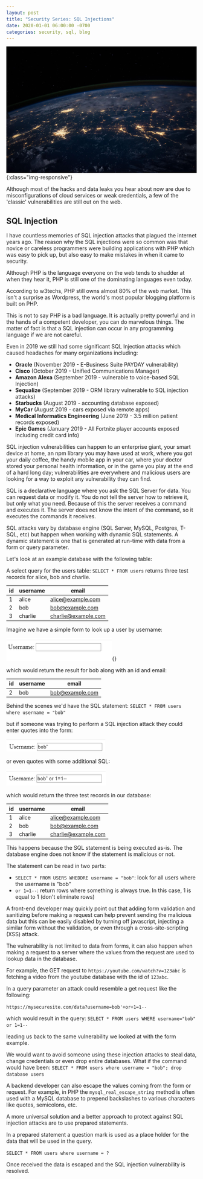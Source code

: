 ```yaml
---
layout: post
title: "Security Series: SQL Injections"
date: 2020-01-01 06:00:00 -0700
categories: security, sql, blog
---
```

![Earth Photo by NASA](/assets/img/nasa-Q1p7bh3SHj8-unsplash.jpg){:class="img-responsive"}

Although most of the hacks and data leaks you hear about now are due to misconfigurations of cloud services or weak
credentials, a few of the 'classic' vulnerabilities are still out on the web.

## SQL Injection

I have countless memories of SQL injection attacks that plagued the internet years ago. The reason why the SQL
injections were so common was that novice or careless programmers were building applications with PHP which was easy to
pick up, but also easy to make mistakes in when it came to security. 

Although PHP is the language everyone on the web tends to shudder at when they hear it, PHP is still one of the
dominating languages even today.

According to w3techs, PHP still owns almost 80% of the web market. This isn't a surprise as Wordpress, the world's most
popular blogging platform is built on PHP.

This is not to say PHP is a bad language. It is actually pretty powerful and in the hands of a competent developer,
you can do marvelous things. The matter of fact is that a SQL injection can occur in any programming language if we are
not careful.

Even in 2019 we still had some significant SQL Injection attacks which caused headaches for many organizations
including:

* **Oracle** (November 2019 - E-Business Suite PAYDAY vulnerability)
* **Cisco** (October 2019 - Unified Communications Manager) 
* **Amazon Alexa** (September 2019 - vulnerable to voice-based SQL Injection)
* **Sequalize** (September 2019 - ORM library vulnerable to SQL injection attacks)
* **Starbucks** (August 2019 - accounting database exposed)
* **MyCar** (August 2019 - cars exposed via remote apps)
* **Medical Informatics Engineering** (June 2019 - 3.5 million patient records exposed)
* **Epic Games** (January 2019 - All Fortnite player accounts exposed including credit card info)

SQL injection vulnerabilities can happen to an enterprise giant, your smart device at home, an npm library you may have
used at work, where you got your daily coffee, the handy mobile app in your car, where your doctor stored your personal
health information, or in the game you play at the end of a hard long day; vulnerabilities are everywhere and malicious
users are looking for a way to exploit any vulnerability they can find.

SQL is a declarative language where you ask the SQL Server for data. You can request data or modify it. You do not tell
the server how to retrieve it, but only what you need. Because of this the server receives a command and executes it.
The server does not know the intent of the command, so it executes the commands it receives.

SQL attacks vary by database engine (SQL Server, MySQL, Postgres, T-SQL, etc) but happen when working with dynamic SQL
statements. A dynamic statement is one that is generated at run-time with data from a form or query parameter.

Let's look at an example database with the following table:

A select query for the users table: `SELECT * FROM users`  returns three test records for alice, bob and charlie.

| id | username | email               |
|----|----------|---------------------|
|1   | alice    | alice@example.com   | 
|2   | bob      | bob@example.com     |
|3   | charlie  | charlie@example.com |

Imagine we have a simple form to look up a user by username:

![](/assets/img/empty_form.png){}

which  would return the result for bob along with an id and email:

| id | username | email               |
|----|----------|---------------------|
|2   | bob      | bob@example.com     | 

Behind the scenes we'd have the SQL statement: `SELECT * FROM users where username = "bob"` 


but if someone was trying to perform a SQL injection attack they could enter quotes into the form:

![](/assets/img/form_bob_quotes.png)

or even quotes with some additional SQL:

![](/assets/img/form_bob_sqli.png)

which would return the three test records in our database:

| id | username | email               |
|----|----------|---------------------|
|1   | alice    | alice@example.com   | 
|2   | bob      | bob@example.com     |
|3   | charlie  | charlie@example.com |

This happens because the SQL statement is being executed as-is. The database engine does not know if the statement is
malicious or not.



The statement can be read in two parts:

* `SELECT * FROM USERS WHEDDRE username = "bob"`: look for all users where the username is "bob"
* `or 1=1--`: return rows where something is always true. In this case, 1 is equal to 1 (don't eliminate rows)

A front-end developer may quickly point out that adding form validation and sanitizing before making a request can help
prevent sending the malicious data but this can be easily disabled by turning off javascript, injecting a similar form
without the validation, or even through a cross-site-scripting (XSS) attack.



The vulnerability is not limited to data from forms, it can also happen when making a request to a server where the
values from the request are used to lookup data in the database.



For example, the GET request to  `https://youtube.com/watch?v=123abc`  is fetching a video from the youtube database
with the id of `123abc`.

In a query parameter an attack could resemble a get request like the following: 

`https://mysecuresite.com/data?username=bob'+or+1=1--`

which would result in the query: `SELECT * FROM users WHERE username="bob" or 1=1--`

leading us back to the same vulnerability we looked at with the form example.

We would want to avoid someone using these injection attacks to steal data, change credentials or even drop entire
databases. What if the command would have been: `SELECT * FROM users where username = "bob"; drop database users`

A backend developer can also escape the values coming from the form or request. For example, in PHP 
the `mysql_real_escape_string` method is often used with a MySQL database to prepend backslashes to various characters
like quotes, semicolons, etc.

A more universal solution and a better approach to protect against SQL injection attacks are to use prepared statements.

In a prepared statement a question mark is used as a place holder for the data that will be used in the query.

`SELECT * FROM users where username = ?`

 Once received the data is escaped and the SQL injection vulnerability is resolved.